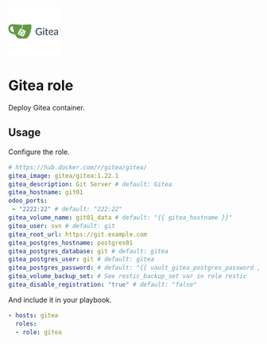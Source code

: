 <img src="/logos/gitea.png" alt="gitea logo" width="100" height="100">

# Gitea role

Deploy Gitea container.

## Usage

Configure the role.

```yml
# https://hub.docker.com/r/gitea/gitea/
gitea_image: gitea/gitea:1.22.1
gitea_description: Git Server # default: Gitea
gitea_hostname: git01
odoo_ports:
 - "2222:22" # default: "222:22"
gitea_volume_name: git01_data # default: "{{ gitea_hostname }}"
gitea_user: svn # default: git
gitea_root_url: https://git.example.com
gitea_postgres_hostname: postgres01
gitea_postgres_database: git # default: gitea
gitea_postgres_user: git # default: gitea
gitea_postgres_password: # default: "{{ vault_gitea_postgres_password }}"
gitea_volume_backup_set: # See restic_backup_set var in role restic
gitea_disable_registration: "true" # default: "false"
```

And include it in your playbook.

```yml
- hosts: gitea
  roles:
  - role: gitea
```
